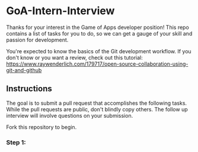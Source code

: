 # GoA-Intern-Interview

Thanks for your interest in the Game of Apps developer position! This repo contains a list of tasks for you to do, so we can get a gauge of your skill and passion for development. 

You're expected to know the basics of the Git development workflow. If you don't know or you want a review, check out this tutorial: https://www.raywenderlich.com/179717/open-source-collaboration-using-git-and-github

## Instructions

The goal is to submit a pull request that accomplishes the following tasks. While the pull requests are public, don't blindly copy others. The follow up interview will involve questions on your submission.

Fork this repository to begin.

### Step 1:
